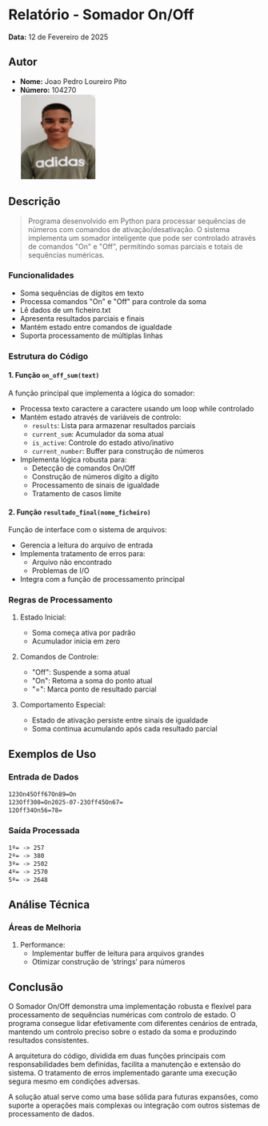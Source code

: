 # Relatório - Somador On/Off

**Data:** 12 de Fevereiro de 2025  

## Autor
- **Nome:** Joao Pedro Loureiro Pito
- **Número:** 104270  
 ![Foto do Autor](../fotoCara.png)

## Descrição
> Programa desenvolvido em Python para processar sequências de números 
> com comandos de ativação/desativação. 
> O sistema implementa um somador inteligente que pode ser controlado 
> através de comandos "On" e "Off", permitindo somas parciais e totais 
> de sequências numéricas.


### Funcionalidades
- Soma sequências de dígitos em texto
- Processa comandos "On" e "Off" para controle da soma
- Lê dados de um ficheiro.txt
- Apresenta resultados parciais e finais
- Mantém estado entre comandos de igualdade
- Suporta processamento de múltiplas linhas

### Estrutura do Código

#### 1. Função `on_off_sum(text)`
A função principal que implementa a lógica do somador:
- Processa texto caractere a caractere usando um loop while controlado
- Mantém estado através de variáveis de controlo:
  - `results`: Lista para armazenar resultados parciais
  - `current_sum`: Acumulador da soma atual
  - `is_active`: Controle do estado ativo/inativo
  - `current_number`: Buffer para construção de números
- Implementa lógica robusta para:
  - Detecção de comandos On/Off
  - Construção de números dígito a dígito
  - Processamento de sinais de igualdade
  - Tratamento de casos limite

#### 2. Função `resultado_final(nome_ficheiro)`
Função de interface com o sistema de arquivos:
- Gerencia a leitura do arquivo de entrada
- Implementa tratamento de erros para:
  - Arquivo não encontrado
  - Problemas de I/O
- Integra com a função de processamento principal

### Regras de Processamento
1. Estado Inicial:
   - Soma começa ativa por padrão
   - Acumulador inicia em zero

2. Comandos de Controle:
   - "Off": Suspende a soma atual
   - "On": Retoma a soma do ponto atual
   - "=": Marca ponto de resultado parcial

3. Comportamento Especial:
   - Estado de ativação persiste entre sinais de igualdade
   - Soma continua acumulando após cada resultado parcial

## Exemplos de Uso

### Entrada de Dados
```text
123On45Off67On89=On
123Off300=On2025-07-23Off45On67=
12Off34On56=78=
```

### Saída Processada
```text
1º= -> 257
2º= -> 380
3º= -> 2502
4º= -> 2570
5º= -> 2648
```

## Análise Técnica

### Áreas de Melhoria
1. Performance:
   - Implementar buffer de leitura para arquivos grandes
   - Otimizar construção de ‘strings’ para números

## Conclusão

O Somador On/Off demonstra uma implementação robusta e flexível 
para processamento de sequências numéricas com controlo de estado. 
O programa consegue lidar efetivamente com diferentes cenários de entrada,
mantendo um controlo preciso sobre o estado da soma e produzindo resultados consistentes.

A arquitetura do código, dividida em duas funções principais com 
responsabilidades bem definidas, facilita a manutenção e extensão do sistema. 
O tratamento de erros implementado garante uma execução segura mesmo em condições adversas.

A solução atual serve como uma base sólida para futuras expansões, 
como suporte a operações mais complexas ou integração com outros 
sistemas de processamento de dados.